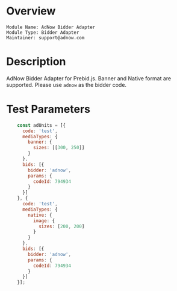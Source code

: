 # Overview

```
Module Name: AdNow Bidder Adapter
Module Type: Bidder Adapter
Maintainer: support@adnow.com
```

# Description

AdNow Bidder Adapter for Prebid.js. 
Banner and Native format are supported.
Please use ```adnow``` as the bidder code.

# Test Parameters
```javascript
    const adUnits = [{
      code: 'test',
      mediaTypes: {
        banner: {
          sizes: [[300, 250]]
        }
      },
      bids: [{
        bidder: 'adnow',
        params: {
          codeId: 794934
        }
      }]
    }, {
      code: 'test',
      mediaTypes: {
        native: {
          image: {
            sizes: [200, 200]
          }
        }
      },
      bids: [{
        bidder: 'adnow',
        params: {
          codeId: 794934
        }
      }]
    }];
```
